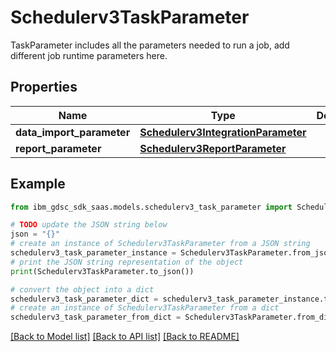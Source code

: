 # Schedulerv3TaskParameter

TaskParameter includes all the parameters needed to run a job, add different job runtime parameters here.

## Properties

Name | Type | Description | Notes
------------ | ------------- | ------------- | -------------
**data_import_parameter** | [**Schedulerv3IntegrationParameter**](Schedulerv3IntegrationParameter.md) |  | [optional] 
**report_parameter** | [**Schedulerv3ReportParameter**](Schedulerv3ReportParameter.md) |  | [optional] 

## Example

```python
from ibm_gdsc_sdk_saas.models.schedulerv3_task_parameter import Schedulerv3TaskParameter

# TODO update the JSON string below
json = "{}"
# create an instance of Schedulerv3TaskParameter from a JSON string
schedulerv3_task_parameter_instance = Schedulerv3TaskParameter.from_json(json)
# print the JSON string representation of the object
print(Schedulerv3TaskParameter.to_json())

# convert the object into a dict
schedulerv3_task_parameter_dict = schedulerv3_task_parameter_instance.to_dict()
# create an instance of Schedulerv3TaskParameter from a dict
schedulerv3_task_parameter_from_dict = Schedulerv3TaskParameter.from_dict(schedulerv3_task_parameter_dict)
```
[[Back to Model list]](../README.md#documentation-for-models) [[Back to API list]](../README.md#documentation-for-api-endpoints) [[Back to README]](../README.md)


